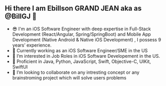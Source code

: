 ## Hi there I am Ebillson GRAND JEAN aka as @BillGJ 👋

<!--
**BillGJ/BillGJ** is a ✨ _special_ ✨ repository because its `README.md` (this file) appears on your GitHub profile.

Here are some ideas to get you started:

- 🔭 I’m currently working on ...
- 🌱 I’m currently learning ...
- 👯 I’m looking to collaborate on ...
- 🤔 I’m looking for help with ...
- 💬 Ask me about ...
- 📫 How to reach me: ...
- 😄 Pronouns: ...
- ⚡ Fun fact: ...
-->


- 😎  I'm an iOS Software Engineer with deep expertise in Full-Stack Development (React/Angular, Spring/SpringBoot) and Mobile App Development (Native Android & Native iOS Development) , I possess 9 years’ experience.
- 🧐  Currently working as an iOS Software Engineer/SME in the US
- 👀  I’m interested in Job Roles in iOS Software Developement in the US.
- 🌱  Proficient in Java, Python, JavaScript, Swift, Objective-C, UIKit, SwiftUI
- 💞️  I’m looking to collaborate on any intresting concept or any brainstroming project which will solve users problems

